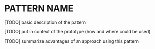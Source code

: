 # PATTERN NAME

[TODO] basic description of the pattern

[TODO] put in context of the prototype (how and where could be used)

[TODO] summarize advantages of an approach using this pattern
